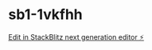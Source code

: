# sb1-1vkfhh

[Edit in StackBlitz next generation editor ⚡️](https://stackblitz.com/~/github.com/ideafy1/sb1-1vkfhh)
